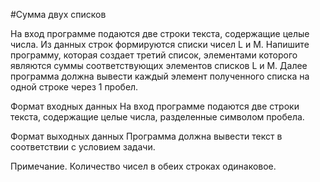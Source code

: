 #Сумма двух списков

На вход программе подаются две строки текста, содержащие целые числа. Из данных строк формируются списки чисел L и M. 
Напишите программу, которая создает третий список, элементами которого являются суммы соответствующих элементов списков L и M. 
Далее программа должна вывести каждый элемент полученного списка на одной строке через 1 пробел.

Формат входных данных
На вход программе подаются две строки текста, содержащие целые числа, разделенные символом пробела.

Формат выходных данных
Программа должна вывести текст в соответствии с условием задачи.

Примечание. Количество чисел в обеих строках одинаковое.